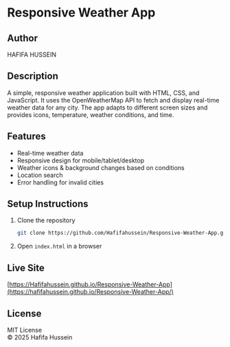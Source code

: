# Responsive Weather App

## Author

HAFIFA HUSSEIN

## Description

A simple, responsive weather application built with HTML, CSS, and JavaScript. It uses the OpenWeatherMap API to fetch and display real-time weather data for any city. The app adapts to different screen sizes and provides icons, temperature, weather conditions, and time.

## Features

- Real-time weather data
- Responsive design for mobile/tablet/desktop
- Weather icons & background changes based on conditions
- Location search
- Error handling for invalid cities

## Setup Instructions

1. Clone the repository
   ```bash
   git clone https://github.com/Hafifahussein/Responsive-Weather-App.git
   ```
2. Open `index.html` in a browser

## Live Site

[https://Hafifahussein.github.io/Responsive-Weather-App](https://hafifahussein.github.io/Responsive-Weather-App/)

## License

MIT License <br>
©️ 2025
Hafifa Hussein
